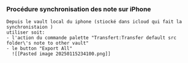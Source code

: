 ### Procédure synchronisation des note sur iPhone

```ad-abstract title:Procédure
Depuis le vault local du iphone (stiocké dans icloud qui fait la synchronistaion )
utiliser soit:
- l'action du commande palette "Transfert:Transfer default src folder\'s note to other vault"
- le button "Export All" 
  ![[Pasted image 20250115234100.png]]

```
